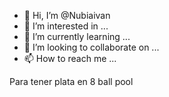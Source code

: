 - 👋 Hi, I’m @Nubiaivan
- 👀 I’m interested in ...
- 🌱 I’m currently learning ...
- 💞️ I’m looking to collaborate on ...
- 📫 How to reach me ...

<!---
Nubiaivan/Nubiaivan is a ✨ special ✨ repository because its `README.md` (this file) appears on your GitHub profile.
You can click the Preview link to take a look at your changes.
--->
Para tener plata en 8 ball pool
